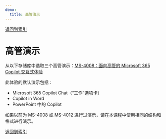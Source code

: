```yaml
---
demo:
  title: 高管演示
---
```


[返回到索引](https://microsoftlearning.github.io/MS-4021-Copilot-Immersion-Experience/)

# 高管演示

从以下存储库中选取三个高管演示：[MS-4008：面向高管的 Microsoft 365 Copilot 交互式体验](https://microsoftlearning.github.io/MS-4008-Microsoft-365-Copilot-Interactive-Experience-for-Executives/)

此体验的默认演示包括：

- Microsoft 365 Copilot Chat（“工作”选项卡）
- Copilot in Word
- PowerPoint 中的 Copilot

如果以前为 MS-4008 或 MS-4012 进行过演示，请在本课程中使用相同的结构和格式进行演示。

[返回到索引](https://microsoftlearning.github.io/MS-4021-Copilot-Immersion-Experience/)
